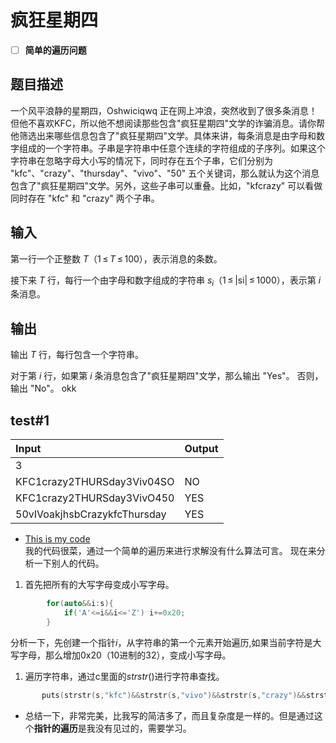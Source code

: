 # 疯狂星期四
- [ ] **简单的遍历问题**
## 题目描述
一个风平浪静的星期四，Oshwiciqwq 正在网上冲浪，突然收到了很多条消息！但他不喜欢KFC，所以他不想阅读那些包含"疯狂星期四"文学的诈骗消息。请你帮他筛选出来哪些信息包含了"疯狂星期四"文学。具体来讲，每条消息是由字母和数字组成的一个字符串。子串是字符串中任意个连续的字符组成的子序列。如果这个字符串在忽略字母大小写的情况下，同时存在五个子串，它们分别为 "kfc"、"crazy"、"thursday"、"vivo"、"50" 五个关键词，那么就认为这个消息包含了"疯狂星期四"文学。另外，这些子串可以重叠。比如，"kfcrazy" 可以看做同时存在 "kfc" 和 "crazy" 两个子串。

## 输入

第一行一个正整数 $T$（1 ≤ $T$ ≤ 100），表示消息的条数。

接下来 $T$ 行，每行一个由字母和数字组成的字符串 $s_i$（1 ≤ |si| ≤ 1000），表示第 $i$ 条消息。

## 输出

输出 $T$ 行，每行包含一个字符串。

对于第 $i$ 行，如果第 $i$ 条消息包含了"疯狂星期四"文学，那么输出 "Yes"。 否则，输出 "No"。
okk
## test#1
| Input                        | Output |
| :--------------------------- | :----- |
| 3                            |        |
| KFC1crazy2THURSday3Viv04SO   | NO     |
| KFC1crazy2THURSday3VivO450   | YES    |
| 50vIVoakjhsbCrazykfcThursday | YES    |
- [This is my code](/%E7%96%AF%E7%8B%82%E6%98%9F%E6%9C%9F%E5%9B%9B.cpp)  
我的代码很菜，通过一个简单的遍历来进行求解没有什么算法可言。
现在来分析一下别人的代码。
1. 首先把所有的大写字母变成小写字母。
~~~c++
        for(auto&&i:s){
            if('A'<=i&&i<='Z') i+=0x20;
        }
~~~
分析一下，先创建一个指针$i$，从字符串的第一个元素开始遍历,如果当前字符是大写字母，那么增加0x20（10进制的32），变成小写字母。    
1. 遍历字符串，通过c里面的$strstr()$进行字符串查找。
 ~~~c++
        puts(strstr(s,"kfc")&&strstr(s,"vivo")&&strstr(s,"crazy")&&strstr(s,"50")&&strstr(s,"thursday")?"YES":"NO");
 ~~~
- 总结一下，非常完美，比我写的简洁多了，而且复杂度是一样的。但是通过这个**指针的遍历**是我没有见过的，需要学习。